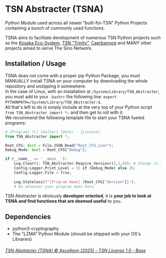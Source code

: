 # TSN Abstracter (TSNA)
Python Module used across all newer "built-for-TSN" Python Projects containing a bunch of commonly used functions.  

TSNA aims to facilitate development of numerous TSN Python projects such as the [Kosaka Eco-System](https://github.com/stars/Ascellayn/lists/kosaka-related-repositories), [TSN "Trinity"](https://github.com/Ascellayn/TSN_Trinity), [Caerbannog](https://github.com/Ascellayn/Caerbannog) and MANY other projects aimed to serve The Sirio Network.  

## Installation / Usage
TSNA does not come with a proper pip Python Package, you must MANUALLY install TSNA on your computer by downloading the whole repository and unzipping it somewhere.  
In the case of Linux, with an installation at `/System/Library/TSN_Abstracter`, you must add to your `.bashrc` the following line: `export PYTHONPATH=/System/Library/TSN_Abstracter:$`.  
All that's left to do is simply include at the very top of your Python script `from TSN_Abstracter import *;` and then get to roll with it.  
We recommend the following template file to start your TSNA fueled programs:
```python
# [Program] (c) [Author] (Date) - [License]
from TSN_Abstracter import *;

Root_CFG: dict = File.JSON_Read("Root_CFG.json");
Debug_Mode: bool = Root_CFG["Debug"];

if (__name__ == '__main__'):
	Log.Clear(); TSN_Abstracter.Require_Version((3,1,0)); # Change (3.1.0) to which ever minimal TSNA version you want to target.
	Config.Logger.Print_Level = 15 if (Debug_Mode) else 20;
	Config.Logger.File = True;
	
	Log.Stateless(f"[Program Name] {Root_CFG["Version"]}");
	# Do whatever your program does here
```
TSN Abstracter is obviously __developer oriented__, it is **your job to look at TSNA and find functions that are deemed useful** to you.

## Dependencies
- python3-cryptography
- The "LZMA" Python Module (should be shipped with your OS's Libraries)

###### [TSN Abstracter (TSNA) © Ascellayn (2025) - TSN License 1.0 - Base](https://github.com/Ascellayn/TSN_Abstracter/LICENSE.md)
